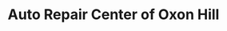 ---
title: "Auto Repair Center of Oxon Hill"
url: /oxon-hill/auto-repair-center-of-oxon-hill/
shop: car repair
---